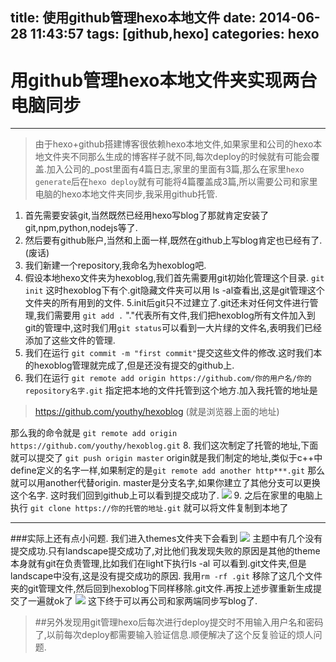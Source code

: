 title: 使用github管理hexo本地文件
date: 2014-06-28 11:43:57
tags: [github,hexo]
categories: hexo
---

# 用github管理hexo本地文件夹实现两台电脑同步
---
> 由于hexo+github搭建博客很依赖hexo本地文件,如果家里和公司的hexo本地文件夹不同那么生成的博客样子就不同,每次deploy的时候就有可能会覆盖.加入公司的_post里面有4篇日志,家里的里面有3篇,那么在家里`hexo generate`后在`hexo deploy`就有可能将4篇覆盖成3篇,所以需要公司和家里电脑的hexo本地文件夹同步,我采用github托管.

<!--more-->
1. 首先需要安装git,当然既然已经用hexo写blog了那就肯定安装了git,npm,python,nodejs等了.
2. 然后要有github账户,当然和上面一样,既然在github上写blog肯定也已经有了.(废话)
3. 我们新建一个repository,我命名为hexoblog吧.
4. 假设本地hexo文件夹为hexoblog,我们首先需要用git初始化管理这个目录.
`git init`
这时hexoblog下有个.git隐藏文件夹可以用 ls -al查看出,这是git管理这个文件夹的所有用到的文件.
5.init后git只不过建立了.git还未对任何文件进行管理,我们需要用
`git add .`
"."代表所有文件,我们把hexoblog所有文件加入到git的管理中,这时我们用`git status`可以看到一大片绿的文件名,表明我们已经添加了这些文件的管理.
6. 我们在运行
 `git commit -m "first commit"`提交这些文件的修改.这时我们本的hexoblog管理就完成了,但是还没有提交的github上.
7. 我们在运行
`git remote add origin https://github.com/你的用户名/你的repository名字.git`
指定把本地的文件托管到这个地方.加入我托管的地址是 
>https://github.com/youthy/hexoblog (就是浏览器上面的地址)

那么我的命令就是
`git remote add origin https://github.com/youthy/hexoblog.git`
8. 我们这次制定了托管的地址,下面就可以提交了
`git push origin master`
origin就是我们制定的地址,类似于c++中 define定义的名字一样,如果制定的是`git remote add another http***.git`
那么就可以用another代替origin. master是分支名字,如果你建立了其他分支可以更换这个名字.
这时我们回到github上可以看到提交成功了.
![](http://youthy-picture.qiniudn.com/%E9%80%89%E5%8C%BA_004.png)
9. 之后在家里的电脑上执行
`git clone https://你的托管的地址.git`
就可以将文件复制到本地了

***

###实际上还有点小问题.
我们进入themes文件夹下会看到
![](http://youthy-picture.qiniudn.com/%E9%80%89%E5%8C%BA_005.png)
主题中有几个没有提交成功.只有landscape提交成功了,对比他们我发现失败的原因是其他的theme本身就有git在负责管理,比如我们在light下执行ls -al 可以看到.git文件夹,但是landscape中没有,这是没有提交成功的原因.
我用`rm -rf .git`
移除了这几个文件夹的git管理文件,然后回到hexoblog下同样移除.git文件.再按上述步骤重新生成提交了一遍就ok了
![](http://youthy-picture.qiniudn.com/%E9%80%89%E5%8C%BA_007.png)
这下终于可以再公司和家两端同步写blog了.

> ##另外发现用git管理hexo后每次进行deploy提交时不用输入用户名和密码了,以前每次deploy都需要输入验证信息.顺便解决了这个反复验证的烦人问题.
